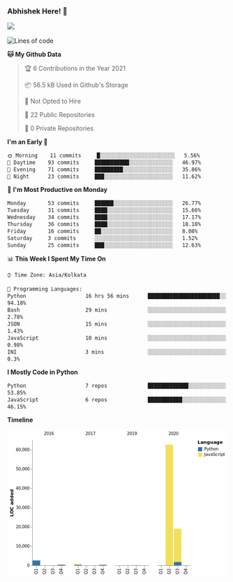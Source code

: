 ### Abhishek Here! 👋
![](https://komarev.com/ghpvc/?username=5parkp1ug&color=green)

<!--
**5parkp1ug/5parkp1ug** is a ✨ _special_ ✨ repository because its `README.md` (this file) appears on your GitHub profile.

Here are some ideas to get you started:

- 🔭 I’m currently working on ...
- 🌱 I’m currently learning ...
- 👯 I’m looking to collaborate on ...
- 🤔 I’m looking for help with ...
- 💬 Ask me about ...
- 📫 How to reach me: ...
- 😄 Pronouns: ...
- ⚡ Fun fact: ...
-->

<!--START_SECTION:waka-->
![Lines of code](https://img.shields.io/badge/From%20Hello%20World%20I%27ve%20Written-85687%20lines%20of%20code-blue)

**🐱 My Github Data** 

> 🏆 6 Contributions in the Year 2021
 > 
> 📦 56.5 kB Used in Github's Storage 
 > 
> 🚫 Not Opted to Hire
 > 
> 📜 22 Public Repositories 
 > 
> 🔑 0 Private Repositories  
 > 
**I'm an Early 🐤** 

```text
🌞 Morning    11 commits     █░░░░░░░░░░░░░░░░░░░░░░░░   5.56% 
🌆 Daytime    93 commits     ███████████░░░░░░░░░░░░░░   46.97% 
🌃 Evening    71 commits     █████████░░░░░░░░░░░░░░░░   35.86% 
🌙 Night      23 commits     ███░░░░░░░░░░░░░░░░░░░░░░   11.62%

```
📅 **I'm Most Productive on Monday** 

```text
Monday       53 commits     ██████░░░░░░░░░░░░░░░░░░░   26.77% 
Tuesday      31 commits     ████░░░░░░░░░░░░░░░░░░░░░   15.66% 
Wednesday    34 commits     ████░░░░░░░░░░░░░░░░░░░░░   17.17% 
Thursday     36 commits     ████░░░░░░░░░░░░░░░░░░░░░   18.18% 
Friday       16 commits     ██░░░░░░░░░░░░░░░░░░░░░░░   8.08% 
Saturday     3 commits      ░░░░░░░░░░░░░░░░░░░░░░░░░   1.52% 
Sunday       25 commits     ███░░░░░░░░░░░░░░░░░░░░░░   12.63%

```


📊 **This Week I Spent My Time On** 

```text
⌚︎ Time Zone: Asia/Kolkata

💬 Programming Languages: 
Python                   16 hrs 56 mins      ███████████████████████░░   94.18% 
Bash                     29 mins             ░░░░░░░░░░░░░░░░░░░░░░░░░   2.78% 
JSON                     15 mins             ░░░░░░░░░░░░░░░░░░░░░░░░░   1.43% 
JavaScript               10 mins             ░░░░░░░░░░░░░░░░░░░░░░░░░   0.98% 
INI                      3 mins              ░░░░░░░░░░░░░░░░░░░░░░░░░   0.3%

```

**I Mostly Code in Python** 

```text
Python                   7 repos             █████████████░░░░░░░░░░░░   53.85% 
JavaScript               6 repos             ███████████░░░░░░░░░░░░░░   46.15%

```


**Timeline**

![Chart not found](https://raw.githubusercontent.com/5parkp1ug/5parkp1ug/master/charts/bar_graph.png) 


<!--END_SECTION:waka-->
